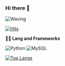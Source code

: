 



### Hi there 👋


<!--
**gyk7/gyk7** is a ✨ _special_ ✨ repository because its `README.md` (this file) appears on your GitHub profile.



Here are some ideas to get you started:

- 🔭 I’m currently working on ...
- 🌱 I’m currently learning ...
- 👯 I’m looking to collaborate on ...
- 🤔 I’m looking for help with ...
- 💬 Ask me about ...
- 📫 How to reach me: ...
- 😄 Pronouns: ...
- ⚡ Fun fact: ...
-->
![Waving](https://capsule-render.vercel.app/api?type=waving&height=300&color=gradient&text=Hello,%20I'm%20gaYoung)


[![Hits](https://hits.seeyoufarm.com/api/count/incr/badge.svg?url=https%3A%2F%2Fgithub.com%2Fgayoung%2Fhit-counter&count_bg=%2379C83D&title_bg=%23555555&icon=bilibili.svg&icon_color=%23DC2323&title=hits&edge_flat=false)](https://hits.seeyoufarm.com)

**🧑‍💻 Lang and Frameworks**

![Python](https://img.shields.io/badge/python-efdecd?style=for-the-badge&logo=Python&logoColor=3776AB)
![MySQL](https://img.shields.io/badge/mysql-bcd4e6?style=for-the-badge&logo=mySQL&logoColor=4479A1)

[![Top Langs](https://github-readme-stats.vercel.app/api/top-langs/?username=gayoung&layout=compact)](https://github.com/gayoung/github-readme-stats)

